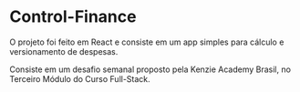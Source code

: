 # Control-Finance
O projeto foi feito em React e consiste em um app simples para cálculo e versionamento de despesas.

Consiste em um desafio semanal proposto pela Kenzie Academy Brasil, no Terceiro Módulo do Curso Full-Stack.
